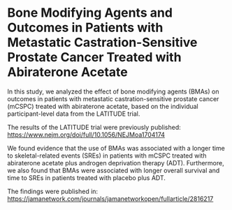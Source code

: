 # Bone Modifying Agents and Outcomes in Patients with Metastatic Castration-Sensitive Prostate Cancer Treated with Abiraterone Acetate

In this study, we analyzed the effect of bone modifying agents (BMAs) on outcomes in patients with metastatic castration-sensitive prostate cancer (mCSPC) treated with abiraterone acetate, based on the individual participant-level data from the LATITUDE trial.

The results of the LATITUDE trial were previously published: https://www.nejm.org/doi/full/10.1056/NEJMoa1704174

We found evidence that the use of BMAs was associated with a longer time to skeletal-related events (SREs) in patients with mCSPC treated with abiraterone acetate plus androgen deprivation therapy (ADT). Furthermore, we also found that BMAs were associated with longer overall survival and time to SREs in patients treated with placebo plus ADT. 

The findings were published in: https://jamanetwork.com/journals/jamanetworkopen/fullarticle/2816217